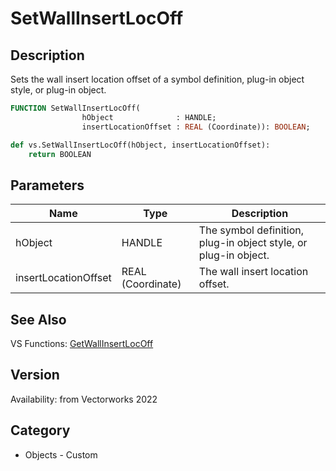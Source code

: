 # SetWallInsertLocOff

## Description
Sets the wall insert location offset of a symbol definition, plug-in object style, or plug-in object.

```pascal
FUNCTION SetWallInsertLocOff(
				hObject              : HANDLE;
				insertLocationOffset : REAL (Coordinate)): BOOLEAN;
```

```python
def vs.SetWallInsertLocOff(hObject, insertLocationOffset):
    return BOOLEAN
```

## Parameters
|Name|Type|Description|
|---|---|---|
|hObject|HANDLE|The symbol definition, plug-in object style, or plug-in object.|
|insertLocationOffset|REAL (Coordinate)|The wall insert location offset.|

## See Also
VS Functions:
[GetWallInsertLocOff](GetWallInsertLocOff.md)

## Version
Availability: from Vectorworks 2022

## Category
* Objects - Custom

